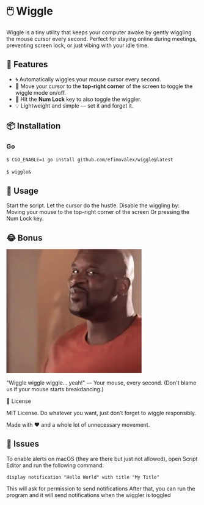 # 🖱️ Wiggle

Wiggle is a tiny utility that keeps your computer awake by gently wiggling the mouse cursor every second. Perfect for staying online during meetings, preventing screen lock, or just vibing with your idle time.

## 🚀 Features

- 🌀 Automatically wiggles your mouse cursor every second.
- 🎯 Move your cursor to the **top-right corner** of the screen to toggle the wiggle mode on/off.
- 🔢 Hit the **Num Lock** key to also toggle the wiggler.
- 💡 Lightweight and simple — set it and forget it.

## 📦 Installation

### Go 
```
$ CGO_ENABLE=1 go install github.com/efimovalex/wiggle@latest

$ wiggle& 
```

## 🧠 Usage
Start the script.
Let the cursor do the hustle.
Disable the wiggling by:
Moving your mouse to the top-right corner of the screen
Or pressing the Num Lock key.

## 😂 Bonus

![wiggle](assets/wiggle-shimmy.gif)

"Wiggle wiggle wiggle... yeah!"
— Your mouse, every second.
(Don't blame us if your mouse starts breakdancing.)


📄 License

MIT License. Do whatever you want, just don’t forget to wiggle responsibly.

Made with ❤️ and a whole lot of unnecessary movement.

## 🐛 Issues

To enable alerts on macOS (they are there but just not allowed), open Script Editor and run the following command:
```
display notification "Hello World" with title "My Title"
```

This will ask for permission to send notifications
After that, you can run the program and it will send notifications when the wiggler is toggled